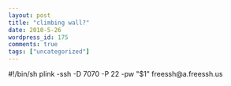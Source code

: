 ```yaml
---
layout: post
title: "climbing wall?"
date: 2010-5-26
wordpress_id: 175
comments: true
tags: ["uncategorized"]
---
```

<meta name="_edit_last" content="1" />
<meta name="_su_rich_snippet_type" content="none" />
<meta name="views" content="495" />
<meta name="_wp_old_slug" content="" />
#!/bin/sh
plink -ssh -D 7070 -P 22 -pw "$1" freessh@a.freessh.us
